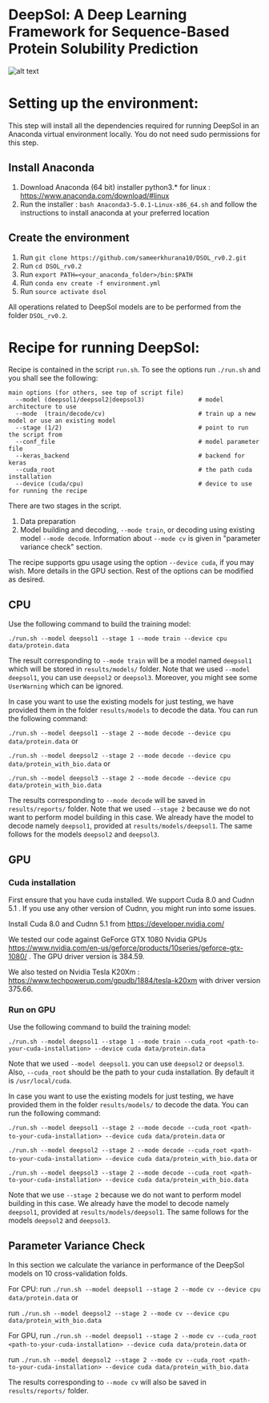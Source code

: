 # DeepSol: A Deep Learning Framework for Sequence-Based Protein Solubility Prediction

![alt text](http://people.csail.mit.edu/sameerk/dsol.svg)

# Setting up the environment:

This step will install all the dependencies required for running DeepSol in an Anaconda virtual environment locally. You do not need sudo permissions for this step.

## Install Anaconda
1. Download Anaconda (64 bit) installer python3.* for linux : https://www.anaconda.com/download/#linux
2. Run the installer : `bash Anaconda3-5.0.1-Linux-x86_64.sh` and follow the instructions to install anaconda at your preferred location

## Create the environment
1. Run `git clone https://github.com/sameerkhurana10/DSOL_rv0.2.git`
2. Run `cd DSOL_rv0.2`
3. Run `export PATH=<your_anaconda_folder>/bin:$PATH`
4. Run `conda env create -f environment.yml`
5. Run `source activate dsol`

All operations related to DeepSol models are to be performed from the folder `DSOL_rv0.2`.

# Recipe for running DeepSol:

Recipe is contained in the script `run.sh`. To see the options run `./run.sh` and you shall see the following:

```
main options (for others, see top of script file)
  --model (deepsol1/deepsol2|deepsol3)               # model architecture to use
  --mode  (train/decode/cv)                          # train up a new model or use an existing model
  --stage (1/2)                                      # point to run the script from 
  --conf_file                                        # model parameter file
  --keras_backend                                    # backend for keras
  --cuda_root                                        # the path cuda installation
  --device (cuda/cpu)                                # device to use for running the recipe
```
There are two stages in the script. 

1. Data preparation
2. Model building and decoding, `--mode train`, or decoding using existing model `--mode decode`. Information about `--mode cv` is given in "parameter variance check" section.

The recipe supports gpu usage using the option `--device cuda`, if you may wish. More details in the GPU section. Rest of the options can be modified as desired.

## CPU

Use the following command to build the training model:

`./run.sh --model deepsol1 --stage 1 --mode train --device cpu data/protein.data`

The result corresponding to `--mode train` will be a model named `deepsol1` which will be stored in `results/models/` folder. Note that we used `--model deepsol1`, you can use `deepsol2` or `deepsol3`. Moreover, you might see some `UserWarning` which can be ignored.

In case you want to use the existing models for just testing, we have provided them in the folder `results/models` to decode the data. You can run the following command:

`./run.sh --model deepsol1 --stage 2 --mode decode --device cpu data/protein.data` or

`./run.sh --model deepsol2 --stage 2 --mode decode --device cpu data/protein_with_bio.data` or

`./run.sh --model deepsol3 --stage 2 --mode decode --device cpu data/protein_with_bio.data`

The results corresponding to `--mode decode` will be saved in `results/reports/` folder. Note that we used `--stage 2` because we do not want to perform model building in this case. We already have the model to decode namely `deepsol1`, provided at `results/models/deepsol1`. The same follows for the models `deepsol2` and `deepsol3`.

## GPU

### Cuda installation

First ensure that you have cuda installed. We support Cuda 8.0 and Cudnn 5.1 . If you use any other version of Cudnn, you might run into some issues.

Install Cuda 8.0 and Cudnn 5.1 from https://developer.nvidia.com/

We tested our code against GeForce GTX 1080 Nvidia GPUs https://www.nvidia.com/en-us/geforce/products/10series/geforce-gtx-1080/ . The GPU driver version is 384.59.

We also tested on Nvidia Tesla K20Xm : https://www.techpowerup.com/gpudb/1884/tesla-k20xm with driver version 375.66.

### Run on GPU

Use the following command to build the training model:

`./run.sh --model deepsol1 --stage 1 --mode train --cuda_root <path-to-your-cuda-installation> --device cuda data/protein.data`

Note that we used `--model deepsol1`. you can use `deepsol2` or `deepsol3`. Also, `--cuda_root` should be the path to your cuda installation. By default it is `/usr/local/cuda`.

In case you want to use the existing models for just testing, we have provided them in the folder `results/models/` to decode the data. You can run the following command:

`./run.sh --model deepsol1 --stage 2 --mode decode --cuda_root <path-to-your-cuda-installation> --device cuda data/protein.data` or

`./run.sh --model deepsol2 --stage 2 --mode decode --cuda_root <path-to-your-cuda-installation> --device cuda data/protein_with_bio.data` or

`./run.sh --model deepsol3 --stage 2 --mode decode --cuda_root <path-to-your-cuda-installation> --device cuda data/protein_with_bio.data` 

Note that we use `--stage 2` because we do not want to perform model building in this case. We already have the model to decode namely `deepsol1`, provided at `results/models/deepsol1`. The same follows for the models `deepsol2` and `deepsol3`.

## Parameter Variance Check

In this section we calculate the variance in performance of the DeepSol models on 10 cross-validation folds. 

For CPU: run `./run.sh --model deepsol1 --stage 2 --mode cv --device cpu data/protein.data` or

run `./run.sh --model deepsol2 --stage 2 --mode cv --device cpu data/protein_with_bio.data`

For GPU, run `./run.sh --model deepsol1 --stage 2 --mode cv --cuda_root <path-to-your-cuda-installation> --device cuda data/protein.data` or

run `./run.sh --model deepsol2 --stage 2 --mode cv --cuda_root <path-to-your-cuda-installation> --device cuda data/protein_with_bio.data`

The results corresponding to `--mode cv` will also be saved in `results/reports/` folder.

